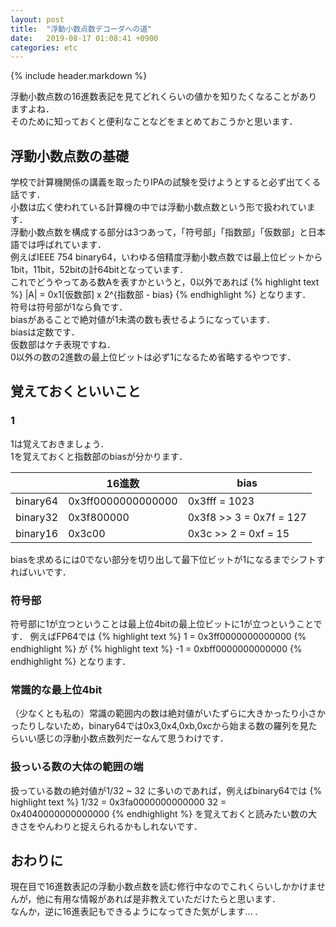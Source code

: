```yaml
---
layout: post
title:  "浮動小数点数デコーダへの道"
date:   2019-08-17 01:08:41 +0900
categories: etc
---
```


{% include header.markdown %}

<p>
浮動小数点数の16進数表記を見てどれくらいの値かを知りたくなることがありますよね．<br>
そのために知っておくと便利なことなどをまとめておこうかと思います．
</p>
<h2>浮動小数点数の基礎</h2>
<p>
学校で計算機関係の講義を取ったりIPAの試験を受けようとすると必ず出てくる話です．<br>
小数は広く使われている計算機の中では浮動小数点数という形で扱われています．<br>
浮動小数点数を構成する部分は3つあって，「符号部」「指数部」「仮数部」と日本語では呼ばれています．<br>
例えばIEEE 754 binary64，いわゆる倍精度浮動小数点数では最上位ビットから1bit，11bit，52bitの計64bitとなっています．<br>
これでどうやってある数Aを表すかというと，0以外であれば
{% highlight text %}
|A| = 0x1[仮数部] x 2^{指数部 - bias}
{% endhighlight %}
となります．<br>
符号は符号部が1なら負です．<br>
biasがあることで絶対値が1未満の数も表せるようになっています．<br>
biasは定数です．<br>
仮数部はケチ表現ですね．<br>
0以外の数の2進数の最上位ビットは必ず1になるため省略するやつです．
</p>


<h2>覚えておくといいこと</h2>
<h3>1</h3>
1は覚えておきましょう．<br>
1を覚えておくと指数部のbiasが分かります．
<table class='table'>
  <thead>
  <tr>
    <th></th>
    <th>16進数</th>
    <th>bias</th>
  </tr>
  </thead>
  <tbody>
  <tr>
    <td>binary64<br></td>
    <td>0x3ff0000000000000</td>
    <td>0x3fff = 1023</td>
  </tr>
  <tr>
    <td>binary32</td>
    <td>0x3f800000</td>
    <td>0x3f8 >> 3 = 0x7f = 127</td>
  </tr>
  <tr>
    <td>binary16</td>
    <td>0x3c00<br></td>
    <td>0x3c >> 2 = 0xf = 15</td>
  </tr>
  </tbody>
</table>
<p>
biasを求めるには0でない部分を切り出して最下位ビットが1になるまでシフトすればいいです．

<h3>符号部</h3>
符号部に1が立つということは最上位4bitの最上位ビットに1が立つということです．
例えばFP64では
{% highlight text %}
1 = 0x3ff0000000000000
{% endhighlight %}
が
{% highlight text %}
-1 = 0xbff0000000000000
{% endhighlight %}
となります．

<h3>常識的な最上位4bit</h3>
（少なくとも私の）常識の範囲内の数は絶対値がいたずらに大きかったり小さかったりしないため，binary64では0x3,0x4,0xb,0xcから始まる数の羅列を見たらいい感じの浮動小数点数列だーなんて思うわけです．

<h3>扱っいる数の大体の範囲の端</h3>
扱っている数の絶対値が1/32 ~ 32 に多いのであれば，例えばbinary64では
{% highlight text %}
1/32 = 0x3fa0000000000000
  32 = 0x4040000000000000
{% endhighlight %}
を覚えておくと読みたい数の大きさをやんわりと捉えられるかもしれないです．

<h2>おわりに</h2>
<p>
現在目で16進数表記の浮動小数点数を読む修行中なのでこれくらいしかかけませんが，他に有用な情報があれば是非教えていただけたらと思います．<br>
なんか，逆に16進表記もできるようになってきた気がします... .
</p>
